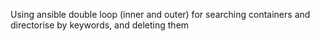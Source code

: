 Using ansible double loop (inner and outer) for searching containers and directorise by keywords, and deleting them 

